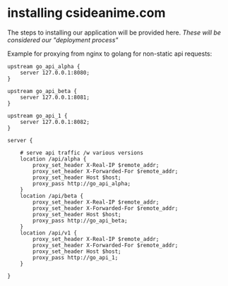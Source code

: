 
# installing csideanime.com

The steps to installing our application will be provided here.  _These will be considered our "deployment process"_


Example for proxying from nginx to golang for non-static api requests:

    upstream go_api_alpha {
        server 127.0.0.1:8080;
    }

    upstream go_api_beta {
        server 127.0.0.1:8081;
    }

    upstream go_api_1 {
        server 127.0.0.1:8082;
    }

    server {

        # serve api traffic /w various versions
        location /api/alpha {
            proxy_set_header X-Real-IP $remote_addr;
            proxy_set_header X-Forwarded-For $remote_addr;
            proxy_set_header Host $host;
            proxy_pass http://go_api_alpha;
        }
        location /api/beta {
            proxy_set_header X-Real-IP $remote_addr;
            proxy_set_header X-Forwarded-For $remote_addr;
            proxy_set_header Host $host;
            proxy_pass http://go_api_beta;
        }
        location /api/v1 {
            proxy_set_header X-Real-IP $remote_addr;
            proxy_set_header X-Forwarded-For $remote_addr;
            proxy_set_header Host $host;
            proxy_pass http://go_api_1;
        }

    }


